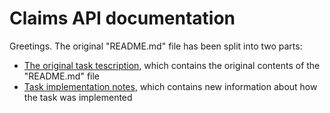 # Claims API documentation
Greetings. The original "README.md" file has been split into two parts:
* [The original task tescription](TASK_DESCRIPTION.md), which contains the original contents of the "README.md" file
* [Task implementation notes](TASK_IMPLEMENTATION_NOTES.md), which contains new information about how the task was implemented